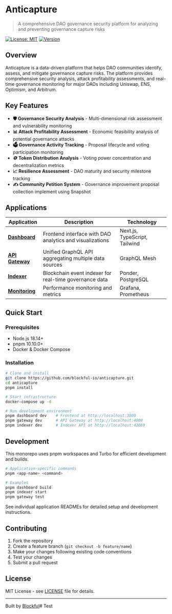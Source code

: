 # Anticapture

> A comprehensive DAO governance security platform for analyzing and preventing governance capture risks

[![License: MIT](https://img.shields.io/badge/License-MIT-yellow.svg)](https://opensource.org/licenses/MIT)
[![Version](https://img.shields.io/badge/version-0.3.1-blue.svg)](package.json)

## Overview

Anticapture is a data-driven platform that helps DAO communities identify, assess, and mitigate governance capture risks. The platform provides comprehensive security analysis, attack profitability assessments, and real-time governance monitoring for major DAOs including Uniswap, ENS, Optimism, and Arbitrum.

## Key Features

- **🛡️ Governance Security Analysis** - Multi-dimensional risk assessment and vulnerability monitoring
- **📊 Attack Profitability Assessment** - Economic feasibility analysis of potential governance attacks
- **🗳️ Governance Activity Tracking** - Proposal lifecycle and voting participation monitoring
- **🪙 Token Distribution Analysis** - Voting power concentration and decentralization metrics
- **📈 Resilience Assessment** - DAO maturity and security milestone tracking
- **✍️ Community Petition System** - Governance improvement proposal collection
  implement using Snapshot

## Applications

| Application                              | Description                                              | Technology                    |
| ---------------------------------------- | -------------------------------------------------------- | ----------------------------- |
| [**Dashboard**](./apps/dashboard)        | Frontend interface with DAO analytics and visualizations | Next.js, TypeScript, Tailwind |
| [**API Gateway**](./apps/api-gateway)    | Unified GraphQL API aggregating multiple data sources    | GraphQL Mesh                  |
| [**Indexer**](./apps/indexer)            | Blockchain event indexer for real-time governance data   | Ponder, PostgreSQL            |
| [**Monitoring**](./apps/indexer-metrics) | Performance monitoring and metrics                       | Grafana, Prometheus           |

## Quick Start

### Prerequisites

- Node.js 18.14+
- pnpm 10.10.0+
- Docker & Docker Compose

### Installation

```bash
# Clone and install
git clone https://github.com/blockful-io/anticapture.git
cd anticapture
pnpm install

# Start infrastructure
docker-compose up -d

# Run development environment
pnpm dashboard dev    # Frontend at http://localhost:3000
pnpm gateway dev      # API Gateway at http://localhost:4000
pnpm indexer dev      # Indexer API at http://localhost:42069
```

## Development

This monorepo uses pnpm workspaces and Turbo for efficient development and builds.

```bash
# Application-specific commands
pnpm <app-name> <command>

# Examples
pnpm dashboard build
pnpm indexer start
pnpm gateway test
```

See individual application READMEs for detailed setup and development instructions.

## Contributing

1. Fork the repository
2. Create a feature branch (`git checkout -b feature/name`)
3. Make your changes following existing code conventions
4. Test your changes
5. Submit a pull request

## License

MIT License - see [LICENSE](LICENSE) file for details.

---

Built by [Blockful](https://blockful.io)# Test
